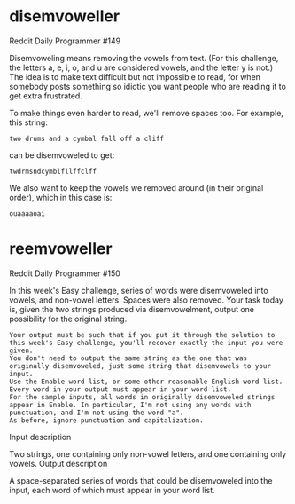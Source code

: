 disemvoweller
=============

Reddit Daily Programmer #149

Disemvoweling means removing the vowels from text. (For this challenge, the letters a, e, i, o, and u are considered vowels, and the letter y is not.) The idea is to make text difficult but not impossible to read, for when somebody posts something so idiotic you want people who are reading it to get extra frustrated.

To make things even harder to read, we'll remove spaces too. For example, this string:

`two drums and a cymbal fall off a cliff`

can be disemvoweled to get:

`twdrmsndcymblfllffclff`

We also want to keep the vowels we removed around (in their original order), which in this case is:

`ouaaaaoai`

reemvoweller
============

Reddit Daily Programmer #150

In this week's Easy challenge, series of words were disemvoweled into vowels, and non-vowel letters. Spaces were also removed. Your task today is, given the two strings produced via disemvowelment, output one possibility for the original string.

    Your output must be such that if you put it through the solution to this week's Easy challenge, you'll recover exactly the input you were given.
    You don't need to output the same string as the one that was originally disemvoweled, just some string that disemvowels to your input.
    Use the Enable word list, or some other reasonable English word list. Every word in your output must appear in your word list.
    For the sample inputs, all words in originally disemvoweled strings appear in Enable. In particular, I'm not using any words with punctuation, and I'm not using the word "a".
    As before, ignore punctuation and capitalization.

Input description

Two strings, one containing only non-vowel letters, and one containing only vowels.
Output description

A space-separated series of words that could be disemvoweled into the input, each word of which must appear in your word list. 



